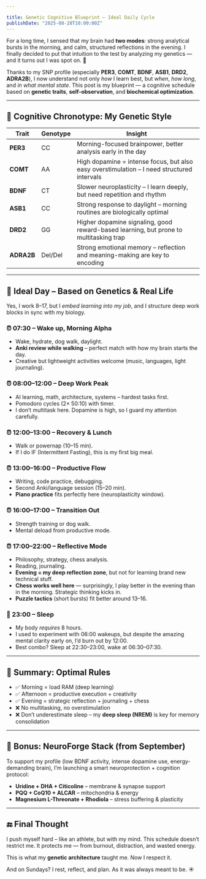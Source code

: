 ```yaml
---

title: Genetic Cognitive Blueprint – Ideal Daily Cycle
publishDate: "2025-08-28T10:00:00Z"
---
```


For a long time, I sensed that my brain had **two modes**: strong analytical bursts in the morning, and calm, structured reflections in the evening. I finally decided to put that intuition to the test by analyzing my genetics — and it turns out I was spot on. 🧬

Thanks to my SNP profile (especially **PER3**, **COMT**, **BDNF**, **ASB1**, **DRD2**, **ADRA2B**), I now understand not only *how* I learn best, but *when*, *how long*, and *in what mental state*. This post is my blueprint — a cognitive schedule based on **genetic traits**, **self-observation**, and **biochemical optimization**.

---

## 🧠 Cognitive Chronotype: My Genetic Style

| Trait      | Genotype | Insight                                                                                    |
| ---------- | -------- | ------------------------------------------------------------------------------------------ |
| **PER3**   | CC       | Morning-focused brainpower, better analysis early in the day                               |
| **COMT**   | AA       | High dopamine = intense focus, but also easy overstimulation – I need structured intervals |
| **BDNF**   | CT       | Slower neuroplasticity – I learn deeply, but need repetition and rhythm                    |
| **ASB1**   | CC       | Strong response to daylight – morning routines are biologically optimal                    |
| **DRD2**   | GG       | Higher dopamine signaling, good reward-based learning, but prone to multitasking trap      |
| **ADRA2B** | Del/Del  | Strong emotional memory – reflection and meaning-making are key to encoding                |

---

## 🧬 Ideal Day – Based on Genetics & Real Life

Yes, I work 8–17, but I *embed learning into my job*, and I structure deep work blocks in sync with my biology.

### ⏰ 07:30 – Wake up, Morning Alpha

* Wake, hydrate, dog walk, daylight.
* **Anki review while walking** – perfect match with how my brain starts the day.
* Creative but lightweight activities welcome (music, languages, light journaling).

### ⏰ 08:00–12:00 – Deep Work Peak

* AI learning, math, architecture, systems – hardest tasks first.
* Pomodoro cycles (2× 50:10) with timer.
* I don’t multitask here. Dopamine is high, so I guard my attention carefully.

### ⏰ 12:00–13:00 – Recovery & Lunch

* Walk or powernap (10–15 min).
* If I do IF (Intermittent Fasting), this is my first big meal.

### ⏰ 13:00–16:00 – Productive Flow

* Writing, code practice, debugging.
* Second Anki/language session (15–20 min).
* **Piano practice** fits perfectly here (neuroplasticity window).

### ⏰ 16:00–17:00 – Transition Out

* Strength training or dog walk.
* Mental deload from productive mode.

### ⏰ 17:00–22:00 – Reflective Mode

* Philosophy, strategy, chess analysis.
* Reading, journaling.
* **Evening = my deep reflection zone**, but not for learning brand new technical stuff.
* **Chess works well here** — surprisingly, I play better in the evening than in the morning. Strategic thinking kicks in.
* **Puzzle tactics** (short bursts) fit better around 13–16.

### 🛌 23:00 – Sleep

* My body *requires* 8 hours.
* I used to experiment with 06:00 wakeups, but despite the amazing mental clarity early on, I’d burn out by 12:00.
* Best combo? Sleep at 22:30–23:00, wake at 06:30–07:30.

---

## 🎯 Summary: Optimal Rules

* ✅ Morning = load RAM (deep learning)
* ✅ Afternoon = productive execution + creativity
* ✅ Evening = strategic reflection + journaling + chess
* ❌ No multitasking, no overstimulation
* ❌ Don’t underestimate sleep – my **deep sleep (NREM)** is key for memory consolidation

---

## 🧠 Bonus: NeuroForge Stack (from September)

To support my profile (low BDNF activity, intense dopamine use, energy-demanding brain), I’m launching a smart neuroprotection + cognition protocol:

* **Uridine + DHA + Citicoline** – membrane & synapse support
* **PQQ + CoQ10 + ALCAR** – mitochondria & energy
* **Magnesium L-Threonate + Rhodiola** – stress buffering & plasticity

---

## 🔚 Final Thought

I push myself hard – like an athlete, but with my mind. This schedule doesn’t restrict me. It protects me — from burnout, distraction, and wasted energy.

This is what my **genetic architecture** taught me. Now I respect it.

And on Sundays?
I rest, reflect, and plan. As it was always meant to be. ☀️

